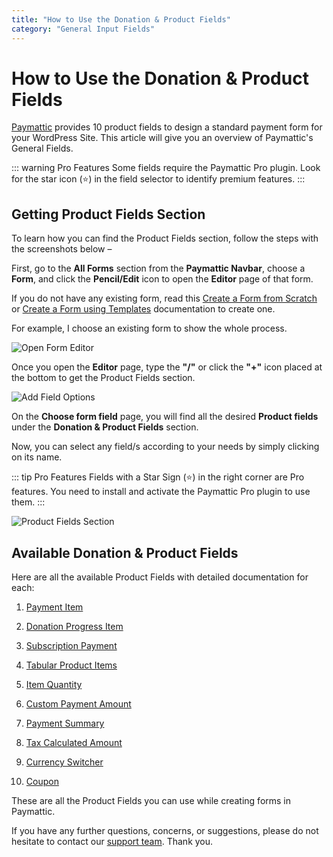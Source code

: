 ```yaml
---
title: "How to Use the Donation & Product Fields"
category: "General Input Fields"
---
```


# How to Use the Donation & Product Fields

[Paymattic](https://paymattic.com/) provides 10 product fields to design a standard payment form for your WordPress Site. This article will give you an overview of Paymattic's General Fields.

::: warning Pro Features
Some fields require the Paymattic Pro plugin. Look for the star icon (⭐) in the field selector to identify premium features.
:::

## Getting Product Fields Section

To learn how you can find the Product Fields section, follow the steps with the screenshots below –

First, go to the **All Forms** section from the **Paymattic Navbar**, choose a **Form**, and click the **Pencil/Edit** icon to open the **Editor** page of that form.

If you do not have any existing form, read this [Create a Form from Scratch](/form-editor/how-to-create-a-form-from-scratch-with-paymattic) or [Create a Form using Templates](/form-editor/simple-form-templates) documentation to create one.

For example, I choose an existing form to show the whole process.

![Open Form Editor](/images/general-input-fields/how-to-use-the-product-fields/open-desired-form-2-scaled.webp)

Once you open the **Editor** page, type the **"/"** or click the **"+"** icon placed at the bottom to get the Product Fields section.

![Add Field Options](/images/general-input-fields/how-to-use-the-product-fields/type-2222-or-click-2222-to-get-payment-method-fields-1.webp)

On the **Choose form field** page, you will find all the desired **Product fields** under the **Donation & Product Fields** section.

Now, you can select any field/s according to your needs by simply clicking on its name.

::: tip Pro Features
Fields with a Star Sign (⭐) in the right corner are Pro features. You need to install and activate the Paymattic Pro plugin to use them.
:::

![Product Fields Section](/images/general-input-fields/how-to-use-the-product-fields/All-Product-Fields.webp)

## Available Donation & Product Fields

Here are all the available Product Fields with detailed documentation for each:

1. [Payment Item](/donation-and-product-fields/how-to-add-payment-item-fields-in-wordpress-with-paymattic)

2. [Donation Progress Item](/donation-and-product-fields/how-to-add-donation-progress-item-in-wordpress-with-paymattic)

3. [Subscription Payment](/donation-and-product-fields/how-to-add-susbcription-payment-item-fields-in-paymattic)

4. [Tabular Product Items](/donation-and-product-fields/how-to-add-tabular-product-item-fields-in-wordpress-with-paymattic)

5. [Item Quantity](/donation-and-product-fields/how-to-add-item-quantity-field-in-wordpress-with-paymattic)

6. [Custom Payment Amount](/donation-and-product-fields/how-to-add-user-defined-amount-field-in-wordpress-with-paymattic)

7. [Payment Summary](/donation-and-product-fields/add-payment-summary-field-in-forms)

8. [Tax Calculated Amount](/donation-and-product-fields/how-to-add-tax-calculated-amount-field-in-wordpress-with-paymattic)

9. [Currency Switcher](/donation-and-product-fields/add-currency-switcher-in-wordpress-form)

10. [Coupon](/donation-and-product-fields/how-to-add-coupon-field-in-wordpress-with-paymattic)

These are all the Product Fields you can use while creating forms in Paymattic.

If you have any further questions, concerns, or suggestions, please do not hesitate to contact our [support team](https://wpmanageninja.com/support-tickets/). Thank you.
